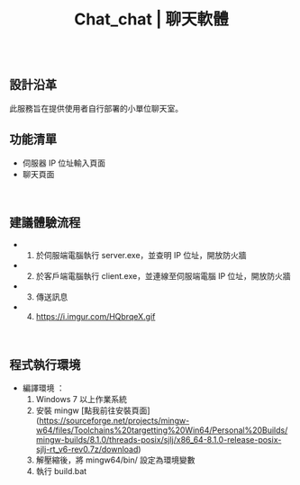 <h1 align="center" style="font-weight: 700">Chat_chat | 聊天軟體 </h1>

<br/>



<br>

## 設計沿革

此服務旨在提供使用者自行部署的小單位聊天室。
<br>
## 功能清單

- 伺服器 IP 位址輸入頁面
- 聊天頁面

<br>

## 建議體驗流程

- 1. 於伺服端電腦執行 server.exe，並查明 IP 位址，開放防火牆
- 2. 於客戶端電腦執行 client.exe，並連線至伺服端電腦 IP 位址，開放防火牆
- 3. 傳送訊息
- 4. https://i.imgur.com/HQbrqeX.gif
     
<br>

## 程式執行環境

- 編譯環境 ：
  1. Windows 7 以上作業系統
  2. 安裝 mingw [點我前往安裝頁面] (https://sourceforge.net/projects/mingw-w64/files/Toolchains%20targetting%20Win64/Personal%20Builds/mingw-builds/8.1.0/threads-posix/sjlj/x86_64-8.1.0-release-posix-sjlj-rt_v6-rev0.7z/download)
  3. 解壓縮後，將 mingw64/bin/ 設定為環境變數
  4. 執行 build.bat

